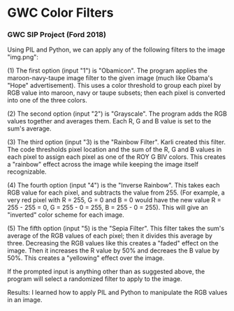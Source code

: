 # GWC Color Filters
### GWC SIP Project (Ford 2018)

Using PIL and Python, we can apply any of the following filters to the image "img.png":

(1) The first option (input "1") is "Obamicon". The program applies the maroon-navy-taupe image filter to the given image (much like Obama's "Hope" advertisement). This uses a color threshold to group each pixel by RGB value into maroon, navy or taupe subsets; then each pixel is converted into one of the three colors.

(2) The second option (input "2") is "Grayscale". The program adds the RGB values together and averages them. Each R, G and B value is set to the sum's average.

(3) The third option (input "3) is the "Rainbow Filter". Karli created this filter. The code thresholds pixel location and the sum of the R, G and B values in each pixel to assign each pixel as one of the ROY G BIV colors. This creates a "rainbow" effect across the image while keeping the image itself recognizable.

(4) The fourth option (input "4") is the "Inverse Rainbow". This takes each RGB value for each pixel, and subtracts the value from 255. (For example, a very red pixel with R = 255, G = 0 and B = 0 would have the new value R = 255 - 255 = 0, G = 255 - 0 = 255, B = 255 - 0 = 255). This will give an "inverted" color scheme for each image.

(5) The fifth option (input "5) is the "Sepia Filter". This filter takes the sum's average of the RGB values of each pixel; then it divides this average by three. Decreasing the RGB values like this creates a "faded" effect on the image. Then it increases the R value by 50% and decreaes the B value by 50%. This creates a "yellowing" effect over the image.

If the prompted input is anything other than as suggested above, the program will select a randomized filter to apply to the image.

Results: I learned how to apply PIL and Python to manipulate the RGB values in an image.
